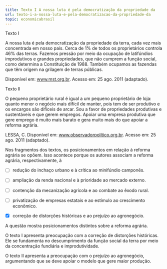 ```yaml
---
title: Texto I A nossa luta é pela democratização da propriedade da
url: texto-i-a-nossa-luta-e-pela-democratizacao-da-propriedade-da
topic: economicabrasil
---
```



Texto I

A nossa luta é pela democratização da propriedade da terra, cada vez mais concentrada em nosso país. Cerca de 1% de todos os proprietários controla 46% das terras. Fazemos pressão por meio da ocupação de latifúndios improdutivos e grandes propriedades, que não cumprem a função social, como determina a Constituição de 1988. Também ocupamos as fazendas que têm origem na grilagem de terras públicas.

Disponível em: www.mst.org.br. Acesso em: 25 ago. 2011 (adaptado).

Texto II

O pequeno proprietário rural é igual a um pequeno proprietário de loja: quanto menor o negócio mais difícil de manter, pois tem de ser produtivo e os encargos são difíceis de arcar. Sou a favor de propriedades produtivas e sustentáveis e que gerem empregos. Apoiar uma empresa produtiva que gere emprego é muito mais barato e gera muito mais do que apoiar a reforma agrária.

LESSA, C. Disponível em: www.observadorpolítico.org.br. Acesso em: 25 ago. 2011 (adaptado).

Nos fragmentos dos textos, os posicionamentos em relação à reforma agrária se opõem. Isso acontece porque os autores associam a reforma agrária, respectivamente, à



- [ ] redução do inchaço urbano e à crítica ao minifúndio camponês.
- [ ] ampliação da renda nacional e à prioridade ao mercado externo.
- [ ] contenção da mecanização agrícola e ao combate ao êxodo rural.
- [ ] privatização de empresas estatais e ao estímulo ao crescimento econômico.
- [x] correção de distorções históricas e ao prejuízo ao agronegócio.


A questão mostra posicionamentos distintos sobre a reforma agrária.

O texto I apresenta preocupação com a correção de distorções históricas. Ele se fundamenta no descumprimento da função social da terra por meio da concentração fundiária e improdutividade.

O texto II apresenta a preocupação com o prejuízo ao agronegócio, argumentando que se deve apoiar o modelo que gere maior produção.
